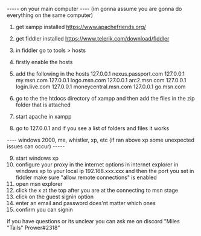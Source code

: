 ----- on your main computer ----
(im gonna assume you are gonna do everything on the same computer)
1. get xampp installed https://www.apachefriends.org/
2. get fiddler installed https://www.telerik.com/download/fiddler
3. in fiddler go to tools > hosts
4. firstly enable the hosts
5. add the following in the hosts
127.0.0.1 nexus.passport.com
127.0.0.1 my.msn.com
127.0.0.1 logo.msn.com
127.0.0.1 arc2.msn.com
127.0.0.1 login.live.com
127.0.0.1 moneycentral.msn.com
127.0.0.1 go.msn.com

6. go to the the htdocs directory of xampp  and then add the files in the zip folder that is attached
7. start apache in xampp
8. go to 127.0.0.1 and if you see a list of folders and files it works

---- windows 2000, me, whistler, xp, etc (if ran above xp some unexpected issues can occur) -----

9. start windows xp
10. configure your proxy in the internet options in internet explorer in windows xp to your local ip 192.168.xxx.xxx and then the port you set in fiddler make sure "allow remote connections" is enabled
11. open msn explorer
12. click the x at the top after you are at the connecting to msn stage
13. click on the guest signin option
14. enter an email and password does'nt matter which ones
15. confirm you can signin

if you have questions or its unclear you can ask me on discord "Miles "Tails" Prower#2318"
